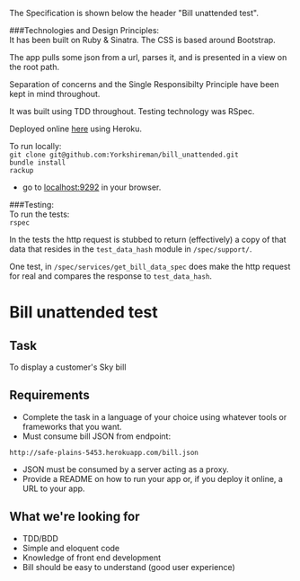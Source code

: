 The Specification is shown below the header "Bill unattended test".  

###Technologies and Design Principles:   
It has been built on Ruby & Sinatra. The CSS is based around Bootstrap.  

The app pulls some json from a url, parses it, and is presented in a view on the root path.  

Separation of concerns and the Single Responsibilty Principle have been kept in mind throughout.  

It was built using TDD throughout. Testing technology was RSpec.  

Deployed online [here](https://bill-unattended.herokuapp.com/) using Heroku.  

To run locally:  
`git clone git@github.com:Yorkshireman/bill_unattended.git`  
`bundle install`  
`rackup`  
- go to [localhost:9292](http://localhost:9292) in your browser.  

###Testing:  
To run the tests:  
`rspec`  

In the tests the http request is stubbed to return (effectively) a copy of that data that resides in the `test_data_hash` module in `/spec/support/`.  

One test, in `/spec/services/get_bill_data_spec` does make the http request for real and compares the response to `test_data_hash`.  
  

# Bill unattended test

## Task

To display a customer's Sky bill

## Requirements

* Complete the task in a language of your choice using whatever tools or frameworks that you want.
* Must consume bill JSON from endpoint: 
```
http://safe-plains-5453.herokuapp.com/bill.json
```
* JSON must be consumed by a server acting as a proxy.
* Provide a README on how to run your app or, if you deploy it online, a URL to your app. 

## What we're looking for

* TDD/BDD
* Simple and eloquent code
* Knowledge of front end development
* Bill should be easy to understand (good user experience)